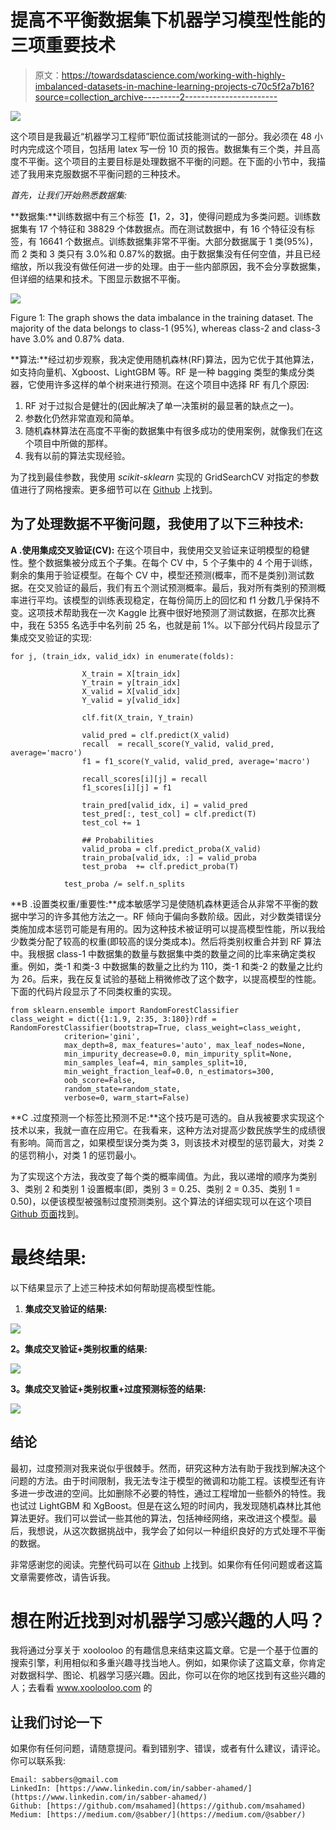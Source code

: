 # 提高不平衡数据集下机器学习模型性能的三项重要技术

> 原文：<https://towardsdatascience.com/working-with-highly-imbalanced-datasets-in-machine-learning-projects-c70c5f2a7b16?source=collection_archive---------2----------------------->

![](img/17f16f98fd94a6f1db4f92b7e0bce6c9.png)

这个项目是我最近“机器学习工程师”职位面试技能测试的一部分。我必须在 48 小时内完成这个项目，包括用 latex 写一份 10 页的报告。数据集有三个类，并且高度不平衡。这个项目的主要目标是处理数据不平衡的问题。在下面的小节中，我描述了我用来克服数据不平衡问题的三种技术。

*首先，让我们开始熟悉数据集:*

**数据集:**训练数据中有三个标签【1，2，3】，使得问题成为多类问题。训练数据集有 17 个特征和 38829 个体数据点。而在测试数据中，有 16 个特征没有标签，有 16641 个数据点。训练数据集非常不平衡。大部分数据属于 1 类(95%)，而 2 类和 3 类只有 3.0%和 0.87%的数据。由于数据集没有任何空值，并且已经缩放，所以我没有做任何进一步的处理。由于一些内部原因，我不会分享数据集，但详细的结果和技术。下图显示数据不平衡。

![](img/4d2a766e0249b649ab246ba6a88d1d8e.png)

Figure 1: The graph shows the data imbalance in the training dataset. The majority of the data belongs to class-1 (95%), whereas class-2 and class-3 have 3.0% and 0.87% data.

**算法:**经过初步观察，我决定使用随机森林(RF)算法，因为它优于其他算法，如支持向量机、Xgboost、LightGBM 等。RF 是一种 bagging 类型的集成分类器，它使用许多这样的单个树来进行预测。在这个项目中选择 RF 有几个原因:

1.  RF 对于过拟合是健壮的(因此解决了单一决策树的最显著的缺点之一)。
2.  参数化仍然非常直观和简单。
3.  随机森林算法在高度不平衡的数据集中有很多成功的使用案例，就像我们在这个项目中所做的那样。
4.  我有以前的算法实现经验。

为了找到最佳参数，我使用 *scikit-sklearn* 实现的 GridSearchCV 对指定的参数值进行了网格搜索。更多细节可以在 [Github](https://github.com/msahamed/handle_imabalnce_class) 上找到。

## 为了处理数据不平衡问题，我使用了以下三种技术:

**A .使用集成交叉验证(CV):** 在这个项目中，我使用交叉验证来证明模型的稳健性。整个数据集被分成五个子集。在每个 CV 中，5 个子集中的 4 个用于训练，剩余的集用于验证模型。在每个 CV 中，模型还预测(概率，而不是类别)测试数据。在交叉验证的最后，我们有五个测试预测概率。最后，我对所有类别的预测概率进行平均。该模型的训练表现稳定，在每份简历上的回忆和 f1 分数几乎保持不变。这项技术帮助我在一次 Kaggle 比赛中很好地预测了测试数据，在那次比赛中，我在 5355 名选手中名列前 25 名，也就是前 1%。以下部分代码片段显示了集成交叉验证的实现:

```
for j, (train_idx, valid_idx) in enumerate(folds):

                X_train = X[train_idx]
                Y_train = y[train_idx]
                X_valid = X[valid_idx]
                Y_valid = y[valid_idx]

                clf.fit(X_train, Y_train)

                valid_pred = clf.predict(X_valid)
                recall  = recall_score(Y_valid, valid_pred, average='macro')
                f1 = f1_score(Y_valid, valid_pred, average='macro')

                recall_scores[i][j] = recall
                f1_scores[i][j] = f1

                train_pred[valid_idx, i] = valid_pred
                test_pred[:, test_col] = clf.predict(T)
                test_col += 1

                ## Probabilities
                valid_proba = clf.predict_proba(X_valid)
                train_proba[valid_idx, :] = valid_proba
                test_proba  += clf.predict_proba(T)

            test_proba /= self.n_splits
```

**B .设置类权重/重要性:**成本敏感学习是使随机森林更适合从非常不平衡的数据中学习的许多其他方法之一。RF 倾向于偏向多数阶级。因此，对少数类错误分类施加成本惩罚可能是有用的。因为这种技术被证明可以提高模型性能，所以我给少数类分配了较高的权重(即较高的误分类成本)。然后将类别权重合并到 RF 算法中。我根据 class-1 中数据集的数量与数据集中类的数量之间的比率来确定类权重。例如，类-1 和类-3 中数据集的数量之比约为 110，类-1 和类-2 的数量之比约为 26。后来，我在反复试验的基础上稍微修改了这个数字，以提高模型的性能。下面的代码片段显示了不同类权重的实现。

```
from sklearn.ensemble import RandomForestClassifier
class_weight = dict({1:1.9, 2:35, 3:180})rdf = RandomForestClassifier(bootstrap=True, class_weight=class_weight, 
            criterion='gini',
            max_depth=8, max_features='auto', max_leaf_nodes=None,
            min_impurity_decrease=0.0, min_impurity_split=None,
            min_samples_leaf=4, min_samples_split=10,
            min_weight_fraction_leaf=0.0, n_estimators=300,
            oob_score=False,
            random_state=random_state,
            verbose=0, warm_start=False)
```

**C .过度预测一个标签比预测不足:**这个技巧是可选的。自从我被要求实现这个技术以来，我就一直在应用它。在我看来，这种方法对提高少数民族学生的成绩很有影响。简而言之，如果模型误分类为类 3，则该技术对模型的惩罚最大，对类 2 的惩罚稍小，对类 1 的惩罚最小。

为了实现这个方法，我改变了每个类的概率阈值。为此，我以递增的顺序为类别 3、类别 2 和类别 1 设置概率(即，类别 3 = 0.25、类别 2 = 0.35、类别 1 = 0.50)，以便该模型被强制过度预测类别。这个算法的详细实现可以在这个项目 [Github 页面](https://github.com/msahamed/handle_imabalnce_class)找到。

# 最终结果:

以下结果显示了上述三种技术如何帮助提高模型性能。

1.  **集成交叉验证的结果:**

![](img/cca595b428b530ab7cd6cbec8794418e.png)

**2。集成交叉验证+类别权重的结果:**

![](img/414b235162514d78af1049344fb0ab1d.png)

**3。集成交叉验证+类别权重+过度预测标签的结果:**

![](img/eee11d0f34e982e654c6eaaca0164234.png)

## **结论**

最初，过度预测对我来说似乎很棘手。然而，研究这种方法有助于我找到解决这个问题的方法。由于时间限制，我无法专注于模型的微调和功能工程。该模型还有许多进一步改进的空间。比如删除不必要的特性，通过工程增加一些额外的特性。我也试过 LightGBM 和 XgBoost。但是在这么短的时间内，我发现随机森林比其他算法更好。我们可以尝试一些其他的算法，包括神经网络，来改进这个模型。最后，我想说，从这次数据挑战中，我学会了如何以一种组织良好的方式处理不平衡的数据。

非常感谢您的阅读。完整代码可以在 [Github](https://github.com/msahamed/handle_imabalnce_class) 上找到。如果你有任何问题或者这篇文章需要修改，请告诉我。

# 想在附近找到对机器学习感兴趣的人吗？

我将通过分享关于 xoolooloo 的有趣信息来结束这篇文章。它是一个基于位置的搜索引擎，利用相似和多重兴趣寻找当地人。例如，如果你读了这篇文章，你肯定对数据科学、图论、机器学习感兴趣。因此，你可以在你的地区找到有这些兴趣的人；去看看 www.xoolooloo.com 的

## 让我们讨论一下

如果你有任何问题，请随意提问。看到错别字、错误，或者有什么建议，请评论。你可以联系我:

```
Email: sabbers@gmail.com
LinkedIn: [https://www.linkedin.com/in/sabber-ahamed/](https://www.linkedin.com/in/sabber-ahamed/)
Github: [https://github.com/msahamed](https://github.com/msahamed)
Medium: [https://medium.com/@sabber/](https://medium.com/@sabber/)
```